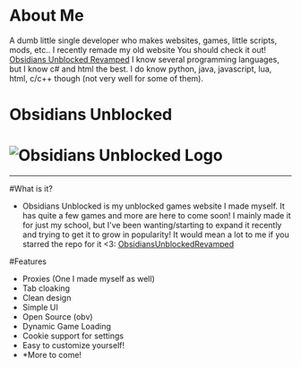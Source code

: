 
# About Me

A dumb little single developer who makes websites, games, little scripts, mods, etc..
I recently remade my old website You should check it out! [Obsidians Unblocked Revamped](https://obsidianig.com)
I know several programming languages, but I know c# and html the best. I do know python, java, javascript, lua, html, c/c++ though (not very well for some of them).

# Obsidians Unblocked
# ![Obsidians Unblocked Logo](https://obsidianig.com/assets/obsidians-unblocked-high-resolution-logo-transparent.png)  
---

#What is it?
- Obsidians Unblocked is my unblocked games website I made myself. It has quite a few games and more are here to come soon! I mainly made it for just my school, but I've been wanting/starting to expand it recently and trying to get it to grow in popularity! It would mean a lot to me if you starred the repo for it <3: [ObsidiansUnblockedRevamped](https://github.com/Obsidian-ig/ObsidiansUnblockedRevamped)

#Features
- Proxies (One I made myself as well)
- Tab cloaking
- Clean design
- Simple UI
- Open Source (obv)
- Dynamic Game Loading
- Cookie support for settings
- Easy to customize yourself!
- *More to come!
  
